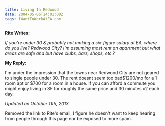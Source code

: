```yaml
---
title: Living In Redwood
date: 2004-05-06T14:01:00Z
tags: IWantToWorkAtEA.com
---
```

**Rite Writes:**

*If you're under 30 &amp; probably not making a six-figure salary at EA, where do you live? Redwood City? I'm assuming most rent an apartment but what areas are safe and but have clubs, bars, shops, etc.?*

**My Reply:** 

I'm under the impression that the towns near Redwood City are not geared to single people under 30. The rent doesnt seem too bad$1200/mo for a 1 room apt or $700 for a room in a house. If you can afford a commute you might enjoy living in SF for roughly the same price and 30 minutes x2 each day.

*Updated on October 11th, 2013*

Removed the link to Rite's email, I figure he doesn't want to keep hearing from people through this page nor be exposed to more spam.

